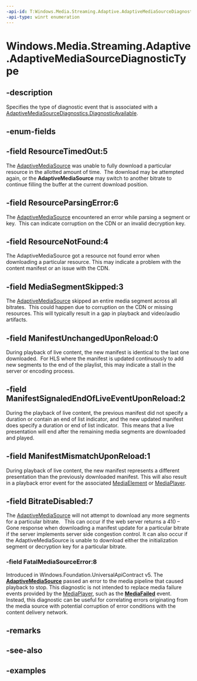 ```yaml
---
-api-id: T:Windows.Media.Streaming.Adaptive.AdaptiveMediaSourceDiagnosticType
-api-type: winrt enumeration
---
```


<!-- Enumeration syntax.
public enum AdaptiveMediaSourceDiagnosticType : int {
	BitrateDisabled = 7
	ManifestMismatchUponReload = 1
	ManifestSignaledEndOfLiveEventUponReload = 2
	ManifestUnchangedUponReload = 0
	MediaSegmentSkipped = 3
	ResourceNotFound = 4
	ResourceParsingError = 6
	ResourceTimedOut = 5
}
-->

# Windows.Media.Streaming.Adaptive.AdaptiveMediaSourceDiagnosticType

## -description
Specifies the type of diagnostic event that is associated with a [AdaptiveMediaSourceDiagnostics.DiagnosticAvailable](adaptivemediasourcediagnostics_diagnosticavailable.md).

## -enum-fields

## -field ResourceTimedOut:5
The [AdaptiveMediaSource](adaptivemediasource.md) was unable to fully download a particular resource in the allotted amount of time.  The download may be attempted again, or the **AdaptiveMediaSource** may switch to another bitrate to continue filling the buffer at the current download position. 

## -field ResourceParsingError:6
The [AdaptiveMediaSource](adaptivemediasource.md) encountered an error while parsing a segment or key.  This can indicate corruption on the CDN or an invalid decryption key. 

## -field ResourceNotFound:4
The AdaptiveMediaSource got a resource not found error when downloading a particular resource. This may indicate a problem with the content manifest or an issue with the CDN. 

## -field MediaSegmentSkipped:3
The [AdaptiveMediaSource](adaptivemediasource.md) skipped an entire media segment across all bitrates.  This could happen due to corruption on the CDN or missing resources. This will typically result in a gap in playback and video/audio artifacts. 

## -field ManifestUnchangedUponReload:0
During playback of live content, the new manifest is identical to the last one downloaded.  For HLS where the manifest is updated continuously to add new segments to the end of the playlist, this may indicate a stall in the server or encoding process. 

## -field ManifestSignaledEndOfLiveEventUponReload:2
During the playback of live content, the previous manifest did not specify a duration or contain an end of list indicator, and the new updated manifest does specify a duration or end of list indicator.  This means that a live presentation will end after the remaining media segments are downloaded and played. 

## -field ManifestMismatchUponReload:1
During playback of live content, the new manifest represents a different presentation than the previously downloaded manifest. 
This will also result in a playback error event for the associated [MediaElement](https://msdn.microsoft.com/library/windows/apps/windows.ui.xaml.controls.mediaelement.aspx) or [MediaPlayer](https://msdn.microsoft.com/library/windows/apps/windows.media.playback.mediaplayer.aspx). 

## -field BitrateDisabled:7
The [AdaptiveMediaSource](adaptivemediasource.md) will not attempt to download any more segments for a particular bitrate.   
This can occur if the web server returns a 410 – Gone response when downloading a manifest update for a particular bitrate if the server implements server side congestion control. It can also occur if the AdaptiveMediaSource is unable to download either the initialization segment or decryption key for a particular bitrate. 

### -field FatalMediaSourceError:8
Introduced in Windows.Foundation.UniversalApiContract v5. The **[AdaptiveMediaSource](https://docs.microsoft.com/uwp/api/Windows.Media.Streaming.Adaptive.AdaptiveMediaSource)** passed an error to the media pipeline that caused playback to stop. This diagnostic is not intended to replace media failure events provided by the [MediaPlayer](https://msdn.microsoft.com/library/windows/apps/windows.media.playback.mediaplayer.aspx), such as the **[MediaFailed](https://docs.microsoft.com/uwp/api/windows.media.playback.mediaplayer#Windows_Media_Playback_MediaPlayer_MediaFailed)** event. Instead, this diagnostic can be useful for correlating errors originating from the media source with potential corruption of error conditions with the content delivery network. 

## -remarks

## -see-also

## -examples


